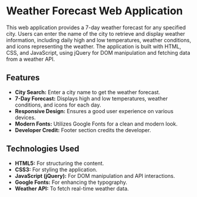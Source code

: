 # Weather Forecast Web Application

This web application provides a 7-day weather forecast for any specified city. Users can enter the name of the city to retrieve and display weather information, including daily high and low temperatures, weather conditions, and icons representing the weather. The application is built with HTML, CSS, and JavaScript, using jQuery for DOM manipulation and fetching data from a weather API.

## Features

- **City Search:** Enter a city name to get the weather forecast.
- **7-Day Forecast:** Displays high and low temperatures, weather conditions, and icons for each day.
- **Responsive Design:** Ensures a good user experience on various devices.
- **Modern Fonts:** Utilizes Google Fonts for a clean and modern look.
- **Developer Credit:** Footer section credits the developer.

## Technologies Used

- **HTML5:** For structuring the content.
- **CSS3:** For styling the application.
- **JavaScript (jQuery):** For DOM manipulation and API interactions.
- **Google Fonts:** For enhancing the typography.
- **Weather API:** To fetch real-time weather data.


